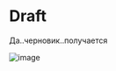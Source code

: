 # Draft
Да..черновик..получается

![image](https://user-images.githubusercontent.com/71076236/145162339-50e0ef14-7371-4efc-8c8f-9dc510359191.png)

